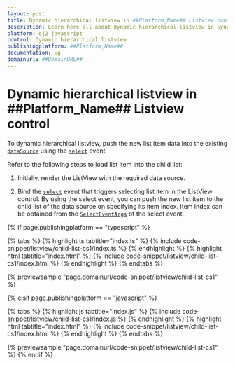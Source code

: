```yaml
---
layout: post
title: Dynamic hierarchical listview in ##Platform_Name## Listview control | Syncfusion
description: Learn here all about Dynamic hierarchical listview in Syncfusion ##Platform_Name## Listview control of Syncfusion Essential JS 2 and more.
platform: ej2-javascript
control: Dynamic hierarchical listview 
publishingplatform: ##Platform_Name##
documentation: ug
domainurl: ##DomainURL##
---
```


# Dynamic hierarchical listview in ##Platform_Name## Listview control

To dynamic hierarchical listview, push the new list item data into the existing [`dataSource`](../../api/list-view#datasource) using the [`select`](../../api/list-view#select) event.

Refer to the following steps to load list item into the child list:

1. Initially, render the ListView with the required data source.

2. Bind the [`select`](../../api/list-view#select) event that triggers selecting list item in the ListView control. By using the select event, you can push the new list item to the child list of the data source on specifying its item index. Item index can be obtained from the
[`SelectEventArgs`](../../api/list-view/selectEventArgs/) of the select event.

{% if page.publishingplatform == "typescript" %}

 {% tabs %}
{% highlight ts tabtitle="index.ts" %}
{% include code-snippet/listview/child-list-cs1/index.ts %}
{% endhighlight %}
{% highlight html tabtitle="index.html" %}
{% include code-snippet/listview/child-list-cs1/index.html %}
{% endhighlight %}
{% endtabs %}
        
{% previewsample "page.domainurl/code-snippet/listview/child-list-cs1" %}

{% elsif page.publishingplatform == "javascript" %}

{% tabs %}
{% highlight js tabtitle="index.js" %}
{% include code-snippet/listview/child-list-cs1/index.js %}
{% endhighlight %}
{% highlight html tabtitle="index.html" %}
{% include code-snippet/listview/child-list-cs1/index.html %}
{% endhighlight %}
{% endtabs %}

{% previewsample "page.domainurl/code-snippet/listview/child-list-cs1" %}
{% endif %}

